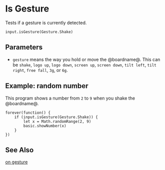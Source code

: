 # Is Gesture

Tests if a gesture is currently detected.

```sig
input.isGesture(Gesture.Shake)
```

## Parameters

* ``gesture`` means the way you hold or move the @boardname@. This can be `shake`, `logo up`, `logo down`, `screen up`, `screen down`, `tilt left`, `tilt right`, `free fall`, `3g`, or `6g`.

## Example: random number

This program shows a number from `2` to `9` when you shake the @boardname@.

```blocks
forever(function() {
    if (input.isGesture(Gesture.Shake)) {
        let x = Math.randomRange(2, 9)
        basic.showNumber(x)
    }
})
```

## See Also

[on gesture](/makecode-blockeditor/reference/input/on-gesture)
